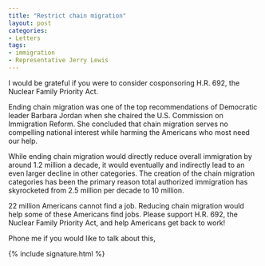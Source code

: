 ```yaml
---
title: "Restrict chain migration"
layout: post
categories:
- Letters
tags:
- immigration
- Representative Jerry Lewis
---
```


I would be grateful if you were to consider cosponsoring H.R. 692, the Nuclear Family Priority Act.  
  
Ending chain migration was one of the top recommendations of Democratic leader Barbara Jordan when she chaired the U.S. Commission on Immigration Reform. She concluded that chain migration serves no compelling national interest while harming the Americans who most need our help.

While ending chain migration would directly reduce overall immigration by around 1.2 million a decade, it would eventually and indirectly lead to an even larger decline in other categories. The creation of the chain migration categories has been the primary reason total authorized immigration has skyrocketed from 2.5 million per decade to 10 million.

22 million Americans cannot find a job. Reducing chain migration would help some of these Americans find jobs. Please support H.R. 692, the Nuclear Family Priority Act, and help Americans get back to work!

Phone me if you would like to talk about this,

{% include signature.html %}
